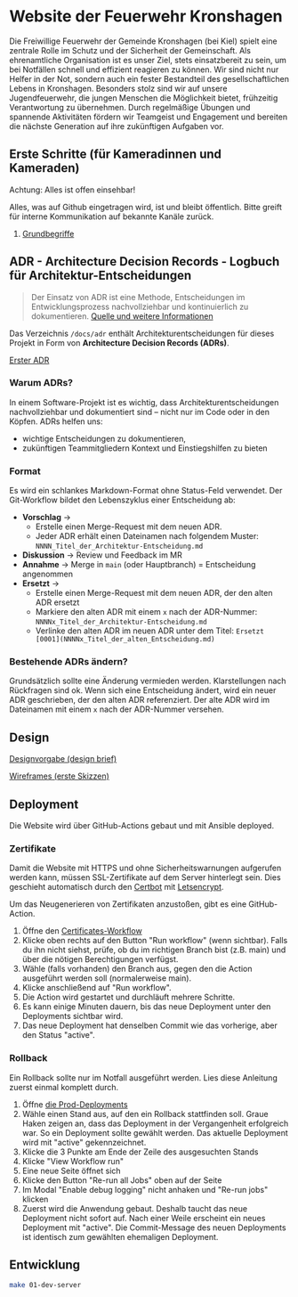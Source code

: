 # Website der Feuerwehr Kronshagen

Die Freiwillige Feuerwehr der Gemeinde Kronshagen (bei Kiel) spielt eine zentrale Rolle im Schutz und der Sicherheit der
Gemeinschaft. Als ehrenamtliche Organisation ist es unser Ziel, stets einsatzbereit zu sein, um bei Notfällen schnell
und effizient reagieren zu können. Wir sind nicht nur Helfer in der Not, sondern auch ein fester Bestandteil des
gesellschaftlichen Lebens in Kronshagen. Besonders stolz sind wir auf unsere Jugendfeuerwehr, die jungen Menschen die
Möglichkeit bietet, frühzeitig Verantwortung zu übernehmen. Durch regelmäßige Übungen und spannende Aktivitäten fördern
wir Teamgeist und Engagement und bereiten die nächste Generation auf ihre zukünftigen Aufgaben vor.

## Erste Schritte (für Kameradinnen und Kameraden)

Achtung: Alles ist offen einsehbar!

Alles, was auf Github eingetragen wird, ist und bleibt öffentlich. Bitte greift für interne Kommunikation auf
bekannte Kanäle zurück.

1. [Grundbegriffe](./docs/erste-schritte/Grundbegriffe.md)

## ADR - Architecture Decision Records - Logbuch für Architektur-Entscheidungen

> Der Einsatz von ADR ist eine Methode, Entscheidungen im Entwicklungsprozess nachvollziehbar und kontinuierlich zu
> dokumentieren.
> [Quelle und weitere Informationen](https://www.heise.de/hintergrund/Gut-dokumentiert-Architecture-Decision-Records-4664988.html?seite=all)

Das Verzeichnis `/docs/adr` enthält Architekturentscheidungen für dieses Projekt in Form von **Architecture Decision
Records (ADRs)**.

[Erster ADR](./docs/adr/0001_Architektur-Entscheidungen_dokumentieren.md)

### Warum ADRs?

In einem Software-Projekt ist es wichtig, dass Architekturentscheidungen nachvollziehbar und dokumentiert sind – nicht
nur im Code oder in den Köpfen. ADRs helfen uns:

- wichtige Entscheidungen zu dokumentieren,
- zukünftigen Teammitgliedern Kontext und Einstiegshilfen zu bieten

### Format

Es wird ein schlankes Markdown-Format ohne Status-Feld verwendet. Der Git-Workflow bildet den Lebenszyklus einer
Entscheidung ab:

- **Vorschlag** →
  - Erstelle einen Merge-Request mit dem neuen ADR.
  - Jeder ADR erhält einen Dateinamen nach folgendem Muster: `NNNN_Titel_der_Architektur-Entscheidung.md`
- **Diskussion** → Review und Feedback im MR
- **Annahme** → Merge in `main` (oder Hauptbranch) = Entscheidung angenommen
- **Ersetzt** →
  - Erstelle einen Merge-Request mit dem neuen ADR, der den alten ADR ersetzt
  - Markiere den alten ADR mit einem `x` nach der ADR-Nummer: `NNNNx_Titel_der_Architektur-Entscheidung.md`
  - Verlinke den alten ADR im neuen ADR unter dem Titel: `Ersetzt [0001](NNNNx_Titel_der_alten_Entscheidung.md)`

### Bestehende ADRs ändern?

Grundsätzlich sollte eine Änderung vermieden werden. Klarstellungen nach Rückfragen sind ok. Wenn sich eine Entscheidung
ändert, wird ein neuer ADR geschrieben, der den alten ADR referenziert. Der alte ADR wird im Dateinamen mit einem `x`
nach der ADR-Nummer versehen.

## Design

[Designvorgabe (design brief)](docs/design/design_brief.md)

[Wireframes (erste Skizzen)](docs/design/wireframes.md)

## Deployment

Die Website wird über GitHub-Actions gebaut und mit Ansible deployed.

### Zertifikate

Damit die Website mit HTTPS und ohne Sicherheitswarnungen aufgerufen werden kann, müssen SSL-Zertifikate auf dem
Server hinterlegt sein. Dies geschieht automatisch durch den [Certbot](https://certbot.eff.org/) mit
[Letsencrypt](https://letsencrypt.org/de/).

Um das Neugenerieren von Zertifikaten anzustoßen, gibt es eine GitHub-Action.

1. Öffne den
   [Certificates-Workflow](https://github.com/Feuerwehr-Kronshagen/homepage/actions/workflows/certificates.yml)
2. Klicke oben rechts auf den Button "Run workflow" (wenn sichtbar).
   Falls du ihn nicht siehst, prüfe, ob du im richtigen Branch bist (z.B. main) und über die nötigen Berechtigungen
   verfügst.
3. Wähle (falls vorhanden) den Branch aus, gegen den die Action ausgeführt werden soll (normalerweise main).
4. Klicke anschließend auf "Run workflow".
5. Die Action wird gestartet und durchläuft mehrere Schritte.
6. Es kann einige Minuten dauern, bis das neue Deployment unter den Deployments sichtbar wird.
7. Das neue Deployment hat denselben Commit wie das vorherige, aber den Status "active".

### Rollback

Ein Rollback sollte nur im Notfall ausgeführt werden. Lies diese Anleitung zuerst einmal komplett durch.

1. Öffne [die Prod-Deployments](https://github.com/Feuerwehr-Kronshagen/homepage/deployments/production)
2. Wähle einen Stand aus, auf den ein Rollback stattfinden soll. Graue Haken zeigen an, dass das Deployment in der
   Vergangenheit erfolgreich war. So ein Deployment sollte gewählt werden. Das aktuelle Deployment wird mit "active"
   gekennzeichnet.
3. Klicke die 3 Punkte am Ende der Zeile des ausgesuchten Stands
4. Klicke "View Workflow run"
5. Eine neue Seite öffnet sich
6. Klicke den Button "Re-run all Jobs" oben auf der Seite
7. Im Modal "Enable debug logging" nicht anhaken und "Re-run jobs" klicken
8. Zuerst wird die Anwendung gebaut. Deshalb taucht das neue Deployment nicht sofort auf. Nach einer Weile erscheint
   ein neues Deployment mit "active". Die Commit-Message des neuen Deployments ist identisch zum gewählten
   ehemaligen Deployment.

## Entwicklung

```bash
make 01-dev-server
```
